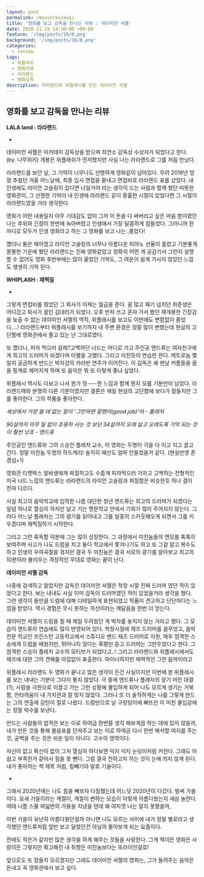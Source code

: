 ```yaml
---
layout: post
permalink: /moviereview1/
title: '영화를 보고 감독을 만나는 리뷰 : 데이미언 셔젤'
date: 2020-11-15 14:30:00 +09:00
feature: '/img/posts/16/0.png'
background: '/img/posts/16/0.png'
categories:
  - review
tags:
  - 위플래쉬
  - 영화리뷰
  - 라라랜드
  - 영화감독
description: 라라랜드와 위플래시를 만든 데이미언 셔젤
---
```


## 영화를 보고 감독을 만나는 리뷰



**LALA land : 라라랜드**

-

데이미언 셔젤은 아카데미 감독상을 받으며 최연소 감독상 수상자가 되었다고 한다. (by. 나무위키) 개봉은 위플래쉬가 먼저했지만 사실 나는 라라랜드로 그를 처음 만났다. 

라라랜드를 보던 날, 그 기억이 너무나도 선명하게 영화같이 남아있다.  무려 2016년 엄청 추웠던 겨울 어느날에, 최종 입사 면접을 끝내고 면접비로 라라랜드 표를 샀었다. 내 인생에도 라이언 고슬링이 있다면 너일거야 라는 생각이 드는 사람과 함께 했던 따뜻한 영화관이, 그 선명한 기억이 내 인생에 라라랜드 같이 황홀한 시절이 있었다면 그 시절이 라라랜드였을 거라 생각한다. 

영화가 어떤 내용일지 아무 기대감도 없이 그저 이 돈을 다 써버리고 싶은 마음 뿐이였던 나는 추위와 긴장이 한번에 녹아버렸고 인생에서 가장 달콤하게 잠들었다. 그러니까 한마디로 모두가 인생 영화라고 하는 그 영화를 보고 나는..졸았다!

깼더니 둘은 헤어졌고 라이언 고슬링의 너무나 아름다운 피아노 선율이 흘렀고 기분좋게 몽롱한 기운에 봤던 라라랜드는 진짜 영화같았고 정확히 어떤 게 공감가서 그런지 설명할 수 없어도 영화 후반부에는 많이 울었던 기억도, 그 여운이 쉽게 가시지 않았던 느낌도 생생히 기억 된다. 



**WHIPLASH : 채찍질**

-

그렇게 면접비를 줬었던 그 회사가 이제는 월급을 준다. 꿈 많고 패기 넘치던 취준생은 어디갔고 퇴사가 꿈인 김대리가 되었다. 오후 반차 쓰고 혼자 가서 봤던 재개봉한 긴장감을 늦출 수 없는 데이미언 셔젤의 역작, 위플래시를 보고도 이번에도 변함없이 졸았다....! 라라랜드부터 위플래시를 보기까지 내 주변 환경은 정말 많이 변했는데 현실의 고단함에 영화관에서 졸고 있는 난 그대로였다. 

또 깼더니, 피자 먹으러 갈래?고백하던 너드는 어디로 가고 주인공 앤드류는 여자친구에게 최고의 드러머가 되겠다며 이별을 고했다. 그리고 미친듯이 연습만 한다. 메트로놈 몇일지 궁금하게 만드는 박자감의 카라반 연주가 이어진다. 이 감독은 왜 맨날 커플들을 꿈을 핑계로 헤어지게 하며 또 음악은 뭐 또 이렇게 좋냐 싶었다. 

위플래시 역시도 다보고 나서 뭔가 띵----한 느낌과 함께 뭔지 모를 기분만이 남았다. 라라랜드때와 분명히 다른 기분이였지만 결론은 매일 현실의 고단함에 보다가 잠들지만 그를 좋아한다. 그의 작품을 좋아한다.  

*세상에서 가장 쓸 데 없는 말이 '그만하면 잘했어(good job)'야 - 플래처*

*90살까지 아무 일 없이 조용히 사는 것 보단 34살까지 오래 살고 오래도록 기억 되는 것이 훨씬 낫죠 - 앤드류*

주인공인 앤드류와 그의 스승인 플레처 교수, 이 영화는 두명이 극을 다 이고 지고 끌고 간다. 정말 미친놈 두명의 하드캐리! 솔직히 예산도 얼마 안들었을거 같다. (현실반영 존경심+1)

영화관 티켓박스 알바생에게 찌질하고도 수줍게 피자먹으러 가자고 고백하는 전형적인 미국 너드 느낌의 앤드류는 라라랜드의 라이언 고슬링과 찌질함은 비슷한듯 하나 결이 전혀 다르다.

사실 최고의 음악학교에 입학한 나름 대단한 청년 앤드류는 최고의 드러머가 되겠다는 일념 하나로 열심히 하지만 날고 기는 명문학교 안에서 기회가 많이 주어지지 않는다. 그러다 어느날 플래처는 그의 광기를 읽어내고 그를 일종의 스카웃해오게 되면서 그를 키우겠다며 채찍질하기 시작한다. 

그리고 그런 혹독함 덕분에 그는 많이 성장한다. 그 과정에서 미친놈들의 면모를 톡톡히 보여주며 사고가 나도 드럼을 치고 둘다 학교에서 쫓겨나기도 하고 또 그걸 알고 복수도 하고 인생의 우여곡절을 겪지만 결국 두 미친놈은 결국 서로의 광기를 알아보고 최고의 10분이라 불리우는 격정적인 무대로 영화는 끝이 난다. 



**데이미언 셔젤 감독**

나중에 검색하고 알았지만 감독인 데이미언 셔젤은 학창 시절 진짜 드러머 였던 적이 있었다고 한다. 보는 내내도 사실 이미 감독이 드러머였던 적이 있었을거라 생각을 했다. 그런 생각이 들만큼 드럼에 대해 디테일하게 표현되었고 작품이 견고하고 단단하다는 느낌을 받았다. 역시 경험은 무시 못하는 자산이라는 깨달음을 한번 더 얻는다. 

데이미언 셔젤이 드럼을 칠 때 제일 두려웠던 게 박자를 놓치지 않는 거라고 했다. 그 모습이 앤드류의 연습에도 많이 반영되어 있다. 학창시절에 재즈 드러머를 꿈꾸었고, 음악 전문 학교인 프린스턴 고등학교에서 스튜디오 밴드 재즈 드러머로 지원, 매우 엄격한 스승에게 드럼을 배웠지만, 뛰어나지 않다는 혹평만 듣고 드러머는 그만두었다고 한다. 그 엄격한 스승이 플레처 교수의 모티브가 되었다고..! 그리고 라라랜드와 위플래시에서도 재즈에 대한 그의 견해를 아낌없이 표출한다. 마이너하지만 매력적인 그런 음악이라고 



위플래시 라라랜드 두 영화가 끝나고 많은 생각이 든건 사실이지만 이번에 본 위플래시를 보는 내내는 기분이 그다지 좋지 않았다. 극 중에 앤드류나 플래처의 광기 어린 대결(?), 사람을 극한으로 이끌고 가는 그런 상황에 몰입하게 되어 나도 모르게 생기는 거북함, 안타까움이 내 가치관과 잘 맞지 않았다. 그러나 또 더 솔직하게는 나를 그렇게 만드는 그의 연출에 감탄이 절로 나왔다. 드럼만으로 날 구렁텅이에 빠뜨린 이 미친 몰입감에는 정말 박수를 보낸다. 

만드는 사람들의 업적은 보는 이로 하여금 한번쯤 생각 해보게끔 하는 데에 있지 않을까, 내가 만든 것을 통해 물음표를 던져주고 보는 이로 하여금 다시 한번 해석할 여지를 주는 것, 공백을 주는 것은 쉬운 일이 아니다. 고수의 영역이다. 

자신이 없고 확신이 없이 그저 열심히 하다보면 덕지 덕지 눈덩이처럼 커진다. 그래도 아쉽고 부족한거 같아서 힘을 못 뺀다. 그럼 결국 전하고자 하는 것이 눈에 띄지 않게 된다. 내가 좋아하는 책 제목 처럼,  힘빼기야 말로 기술이다. 



-

그래서 2020년에는 나도 힘을 빼보자 다짐했는데 어느덧 2020년이 다갔다. 벌써 가을이다. 요새 가을이라는 계절이, 계절이 변하는 모습이 이렇게 아름다웠는지 새삼 놀란다. 여태 나름 스물 여덟번의 가을을 지냈을 텐데 왜 여지껏 나는 알지 못했을까, 

이번 가을이 유난히 아름다웠던걸까 아니면 나도 모르는 사이에 내가 정말 별로라고 생각했던 앤드류처럼 앞만 보고 달렸던건 아닐까 돌아보게 되는 요즘이다. 

전에도 적은거 같지만 많은 생각을 하게 해주는 것들을 사랑한다. 그게 책이든 영화든 사람이든 그렇지만 확고해진 내 취향은 미친놈보다는 또라이인걸로! 

앞으로도  또 잠들지 모르겠지만 그래도 데이미언 셔젤의 영화는, 그가 들려주는 음악은 돈내고 꼭 영화관에서 보고 싶다.  